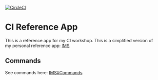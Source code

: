 [![CircleCI](https://circleci.com/gh/corzzo/ci-reference-app/tree/master.svg?style=svg)](https://circleci.com/gh/corzzo/ci-reference-app/tree/master)

# CI Reference App

This is a reference app for my CI workshop.
This is a simplified version of my personal reference app: [IMS](https://github.com/jonathanong/ims)

## Commands

See commands here: [IMS#Commands](https://github.com/jonathanong/ims#commands)

